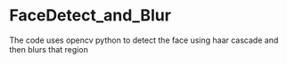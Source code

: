 # FaceDetect_and_Blur
The code uses opencv python to detect the face using haar cascade and then blurs that region
